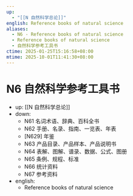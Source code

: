 ```yaml
---
up:
  - "[[N 自然科学总论]]"
english: Reference books of natural science
aliases:
  - N6 - Reference books of natural science
  - Reference books of natural science
  - 自然科学参考工具书
ctime: 2025-01-25T15:16:58+08:00
mtime: 2025-10-01T11:41:30+08:00
---
```


# N6 自然科学参考工具书

- up: [[N 自然科学总论]]
- down:
	- N61 名词术语、辞典、百科全书
	- N62 手册、名录、指南、一览表、年表
	- [N629] 年鉴
	- N63 产品目录、产品样本、产品说明书
	- N64 表解、图解、谱录、数据、公式、图册
	- N65 条例、规程、标准
	- N66 统计资料
	- N67 参考资料
- english:
	- Reference books of natural science
